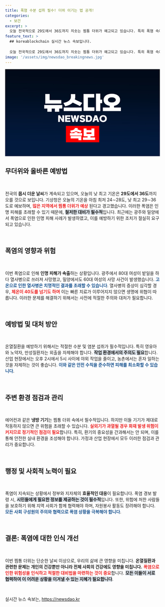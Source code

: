 ```yaml
---
title: 폭염 수분 섭취 필수! 더위 이기는 법 공개!
categories:
  - 보건
excerpt: >
  오늘 전국적으로 29도에서 36도까지 치솟는 찜통 더위가 예고되고 있습니다. 특히 폭염 속에서 80대와 60대 인명 피해가 발생해 온열질환 예방의 중요성이 강조됩니다. 안전한 여름 보내기를 위한 필수 정보를 확인하세요!
feature_text: >
  ## koreablockchain 실시간 뉴스 속보입니다.

  오늘 전국적으로 29도에서 36도까지 치솟는 찜통 더위가 예고되고 있습니다. 특히 폭염 속에서 80대와 60대 인명 피해가 발생해 온열질환 예방의 중요성이 강조됩니다. 안전한 여름 보내기를 위한 필수 정보를 확인하세요!
image: '/assets/img/newsdao_breakingnews.jpg'
---
```


<p><img src="/assets/img/newsdao_breakingnews.jpg" alt="koreablockchain 속보" /></p>

<h2 data-ke-size="size26">무더위와 올바른 예방법</h2>

<p data-ke-size="size16">&nbsp;</p>

<p>전국의 <strong>몹시 더운 날씨</strong>가 계속되고 있으며, 오늘의 낮 최고 기온은 <strong>29도에서 36도</strong>까지 오를 것으로 보입니다. 기상청은 오늘의 기온을 아침 최저 24∼28도, 낮 최고 29∼36도로 예보하며, <b><span style="color: #ee2323;">많은 지역에서 찜통 더위가 예상</span></b> 된다고 경고했습니다. 이러한 폭염은 인명 피해를 초래할 수 있기 때문에, <b><span style="background-color: #21538527;">철저한 대비가 필수적</span></b>입니다. 최근에는 광주와 밀양에서 폭염으로 인한 인명 피해 사례가 발생하였고, 이를 예방하기 위한 조치가 절실히 요구되고 있습니다.</p>

<p data-ke-size="size16">&nbsp;</p>

<h2 data-ke-size="size26">폭염의 영향과 위험</h2>

<p data-ke-size="size16">&nbsp;</p>

<p>이번 폭염으로 인해 <strong>인명 피해가 속출</strong>하는 상황입니다. 광주에서 80대 여성이 밭일을 하다 열사병으로 쓰러져 사망했고, 밀양에서도 60대 여성의 사망 사건이 발생했습니다. <b><span style="color: #1a5490;">고온으로 인한 열사병은 치명적인 결과를 초래할 수 있습니다</span></b>. 열사병의 증상이 심각할 경우, <b><span style="color: #ee2323;">체온이 40도를 넘기도 하며</span></b> 이는 빠른 치료가 이루어지지 않으면 생명에 위협이 따릅니다. 이러한 문제를 해결하기 위해서는 사전에 적절한 주의와 대처가 필요합니다.</p>

<p data-ke-size="size16">&nbsp;</p>

<h2 data-ke-size="size26">예방법 및 대처 방안</h2>

<p data-ke-size="size16">&nbsp;</p>

<p>온열질환을 예방하기 위해서는 적절한 수분 및 염분 섭취가 필수적입니다. 특히 영유아와 노약자, 만성질환자는 외출을 자제해야 합니다. <b><span style="background-color: #21538527;">작업 환경에서의 주의도 필요</span></b>합니다. 산업 현장에서는 오후 2시에서 5시 사이에 야외 작업을 줄이고, 농촌에서는 혼자 일하는 것을 자제하는 것이 좋습니다. <b><span style="color: #1a5490;">이와 같은 안전 수칙을 준수하면 피해를 최소화할 수 있습니다</span></b>.</p>

<p data-ke-size="size16">&nbsp;</p>

<h2 data-ke-size="size26">주변 환경 점검과 관리</h2>

<p data-ke-size="size16">&nbsp;</p>

<p>에어컨과 같은 <strong>냉방 기기</strong>는 찜통 더위 속에서 필수적입니다. 하지만 이들 기기가 제대로 작동하지 않으면 큰 위험을 초래할 수 있습니다. <b><span style="color: #ee2323;">실외기가 과열될 경우 화재 발생 위험이 커지므로 정기적인 점검이 필요</span></b>합니다. 특히, 환기의 중요성을 간과해서는 안 되며, 이를 통해 안전한 실내 환경을 조성해야 합니다. 가정과 산업 현장에서 모두 이러한 점검과 관리가 중요합니다.</p>

<p data-ke-size="size16">&nbsp;</p>

<h2 data-ke-size="size26">행정 및 사회적 노력이 필요</h2>

<p data-ke-size="size16">&nbsp;</p>

<p>폭염이 지속되는 상황에서 정부와 지자체의 <strong>효율적인 대응</strong>이 필요합니다. 폭염 경보 발령 시, <b><span style="background-color: #21538527;">시민들에게 필요한 정보를 제공하는 것이 필수적</span></b>입니다. 또한, 위험에 처한 사람들을 보호하기 위해 지역 사회가 함께 협력해야 하며, 자원봉사 활동도 장려해야 합니다. <b><span style="color: #1a5490;">모든 사회 구성원의 주의와 협력으로 폭염 상황을 극복해야 합니다</span></b>.</p>

<p data-ke-size="size16">&nbsp;</p>

<h2 data-ke-size="size26">결론: 폭염에 대한 인식 개선</h2>

<p data-ke-size="size16">&nbsp;</p>

<p>이번 찜통 더위는 단순한 날씨 이상으로, 우리의 삶에 큰 영향을 미칩니다. <strong>온열질환과 관련한 문제는 개인의 건강뿐만 아니라 전체 사회의 건강에도 영향을 미칩니다.</strong> <b><span style="color: #ee2323;">폭염으로 인한 위험성을 인식하고 적절한 대비법을 마련하는 것이 중요</span></b>합니다. <b><span style="background-color: #21538527;">모든 이들이 서로 협력하여 이 어려운 상황을 이겨낼 수 있는 지혜가 필요합니다</span></b>. </p>

<p data-ke-size="size16">&nbsp;</p>
실시간 뉴스 속보는, <a href="https://newsdao.kr" rel="dofollow">https://newsdao.kr</a>



